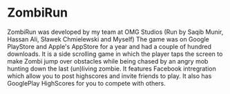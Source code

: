 # ZombiRun
ZombiRun was developed by my team at OMG Studios (Run by Saqib Munir, Hassan Ali, Sławek Chmielewski and Myself)
The game was on Google PlayStore and Apple's AppStore for a year and had a couple of hundred downloads.
It is a side scrolling game in which the player taps the screen to make Zombi jump over obstacles while being chased by an angry mob hunting down the last (un)living zombie.
It features Facebook intregration which allow you to post highscores and invite friends to play. It also has GooglePlay HighScores for you to compete with others.
